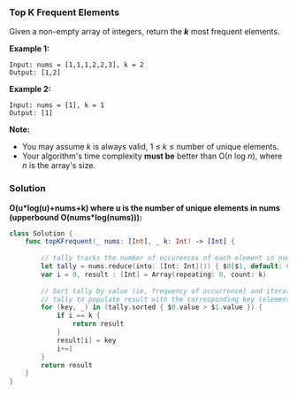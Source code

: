 
### Top K Frequent Elements

Given a non-empty array of integers, return the *__k__* most frequent elements.

__Example 1:__
```
Input: nums = [1,1,1,2,2,3], k = 2
Output: [1,2]
```
__Example 2:__
```
Input: nums = [1], k = 1
Output: [1]
```

__Note:__
* You may assume *k* is always valid, 1 ≤ *k* ≤ number of unique elements.
* Your algorithm's time complexity __must be__ better than O(*n* log *n*), where *n* is the array's size.

### Solution
__O(u\*log(u)+nums+k) where u is the number of unique elements in nums (upperbound O(nums*log(nums))):__
```Swift
class Solution {
    func topKFrequent(_ nums: [Int], _ k: Int) -> [Int] {
        
        // tally tracks the number of occurences of each element in nums
        let tally = nums.reduce(into: [Int: Int]()) { $0[$1, default: 0]+=1 }
        var i = 0, result : [Int] = Array(repeating: 0, count: k)
        
        // Sort tally by value (ie, frequency of occurrence) and iterate through
        // tally to populate result with the corresponding key (element in nums)
        for (key, _) in (tally.sorted { $0.value > $1.value }) {
            if i == k {
                return result
            }
            result[i] = key
            i+=1
        }
        return result
    }
}
```